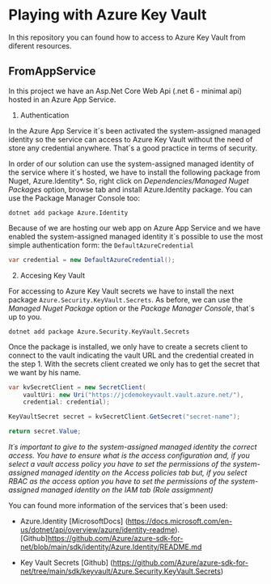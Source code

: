 # Playing with Azure Key Vault

In this repository you can found how to access to Azure Key Vault from diferent resources.

## FromAppService

In this project we have an Asp.Net Core Web Api (.net 6 - minimal api) hosted in an Azure App Service.

1. Authentication

In the Azure App Service it´s been activated the system-assigned managed identity so the service can access to Azure Key Vault without the need of store any credential anywhere. That´s a good practice in terms of security.

In order of our solution can use the system-assigned managed identity of the service where it´s hosted, we have to install the following package from Nuget, Azure.Identity*.  So, right click on _Dependencies/Managed Nuget Packages_ option, browse tab and install Azure.Identity package. You can use the Package Manager Console too: 

```
dotnet add package Azure.Identity
```

Because of we are hosting our web app on Azure App Service and we have enabled the system-assigned managed identity it´s possible to use the most simple authentication form: the `DefaultAzureCredential`

```csharp
var credential = new DefaultAzureCredential();
```


2. Accesing Key Vault

For accessing to Azure Key Vault secrets we have to install the next package `Azure.Security.KeyVault.Secrets`. As before, we can use the _Managed Nuget Package_ option or the _Package Manager Console_, that´s up to you.

```
dotnet add package Azure.Security.KeyVault.Secrets
```

Once the package is installed, we only have to create a secrets client to connect to the vault indicating the vault URL and the credential created in the step 1. With the secrets client created we only has to get the secret that we want by his name.

```csharp
var kvSecretClient = new SecretClient(
    vaultUri: new Uri("https://jcdemokeyvault.vault.azure.net/"),
    credential: credential);

KeyVaultSecret secret = kvSecretClient.GetSecret("secret-name");

return secret.Value;
```

*It´s important to give to the system-assigned managed identity the correct access. You have to ensure what is the access configuration and, if you select a _vault access policy_ you have to set the permissions of the system-assigned managed identity on the _Access policies_ tab but, if you select _RBAC_ as the access option you have to set the permissions of the system-assigned managed identity on the _IAM_ tab (Role assigmnent)*

You can found more information of the services that´s been used:
* Azure.Identity
[MicrosoftDocs] (https://docs.microsoft.com/en-us/dotnet/api/overview/azure/identity-readme).
[Github]https://github.com/Azure/azure-sdk-for-net/blob/main/sdk/identity/Azure.Identity/README.md

* Key Vault Secrets
[Github] (https://github.com/Azure/azure-sdk-for-net/tree/main/sdk/keyvault/Azure.Security.KeyVault.Secrets)
